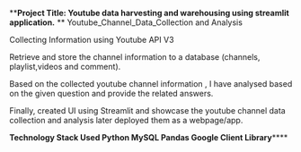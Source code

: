 ****Project Title: Youtube data harvesting and warehousing using streamlit application.**
**
Youtube_Channel_Data_Collection and Analysis

Collecting Information using Youtube API V3

Retrieve and store the channel information to a database (channels, playlist,videos and comment).

Based on the collected youtube channel information , I have analysed based on the given question and provide the related answers.

Finally, created UI using Streamlit and showcase the youtube channel data collection and analysis later deployed them as a webpage/app.

**Technology Stack Used
Python
MySQL
Pandas
Google Client Library******

